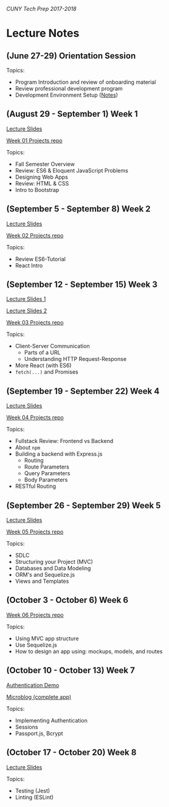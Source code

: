 _CUNY Tech Prep 2017-2018_

# Lecture Notes

## (June 27-29) Orientation Session

Topics:

- Program Introduction and review of onboarding material
- Review professional development program
- Development Environment Setup ([Notes](orientation-dev-setup.md))

## (August 29 - September 1) Week 1

[Lecture Slides](lecture-01.pdf)

[Week 01 Projects repo](https://github.com/CUNYTechPrep/week-01-projects)

Topics:

- Fall Semester Overview
- Review: ES6 & Eloquent JavaScript Problems
- Designing Web Apps
- Review: HTML & CSS
- Intro to Bootstrap


## (September 5 - September 8) Week 2

[Lecture Slides](lecture-02.pdf)

[Week 02 Projects repo](https://github.com/CUNYTechPrep/week-02-projects)

Topics:

- Review ES6-Tutorial
- React Intro

## (September 12 - September 15) Week 3

[Lecture Slides 1](lecture-03.pdf)

[Lecture Slides 2](lecture-03-react-fetch.pdf)

[Week 03 Projects repo](https://github.com/CUNYTechPrep/week-03-projects)

Topics:

- Client-Server Communication
    + Parts of a URL
    + Understanding HTTP Request-Response
- More React (with ES6)
- `fetch(...)` and Promises

## (September 19 - September 22) Week 4

[Lecture Slides](lecture-04.pdf)

[Week 04 Projects repo](https://github.com/CUNYTechPrep/week-04-projects)

Topics:

- Fullstack Review: Frontend vs Backend
- About `npm`
- Building a backend with Express.js
    + Routing
    + Route Parameters
    + Query Parameters
    + Body Parameters
- RESTful Routing


## (September 26 - September 29) Week 5

[Lecture Slides](lecture-05.pdf)

[Week 05 Projects repo](https://github.com/CUNYTechPrep/week-05-projects)

Topics:

- SDLC
- Structuring your Project (MVC)
- Databases and Data Modeling
- ORM's and Sequelize.js
- Views and Templates

## (October 3 - October 6) Week 6

[Week 06 Projects repo](https://github.com/CUNYTechPrep/week-06-projects)

Topics:

- Using MVC app structure
- Use Sequelize.js
- How to design an app using: mockups, models, and routes

## (October 10 - October 13) Week 7

[Authentication Demo](https://github.com/CUNYTechPrep/auth-demo)

[Microblog (complete app)](https://github.com/CUNYTechPrep/ctp-microblog)

Topics:

- Implementing Authentication
- Sessions
- Passport.js, Bcrypt

## (October 17 - October 20) Week 8

[Lecture Slides](lecture-08.pdf)

Topics:

- Testing (Jest)
- Linting (ESLint)


